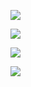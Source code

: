 ![](https://www.nta.go.jp/tmp/9ad15291-36f5-4bb6-99b9-0d64ff1f7151/images/e91043505d5f347807b755b58e7fdcc055cdcbb96a8beb6b0284e4ff6a2a5678.jpg)

![](https://www.nta.go.jp/tmp/9ad15291-36f5-4bb6-99b9-0d64ff1f7151/images/f61c96c48315fb4296cafb4f6e71f4de05f79953f4282a20ea4f1758484b9017.jpg)

![](https://www.nta.go.jp/tmp/9ad15291-36f5-4bb6-99b9-0d64ff1f7151/images/02fbb1c53eaef0dae3e69765efbb705af2ab8c9baffb4e6f2d185f831e159057.jpg)

![](https://www.nta.go.jp/tmp/9ad15291-36f5-4bb6-99b9-0d64ff1f7151/images/c6aa5df3c40e4d6a08ad5653aa74ded23d0215e73f904978bf25b523f44d8f99.jpg)